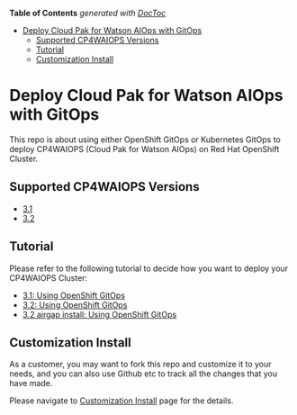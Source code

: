 <!-- START doctoc generated TOC please keep comment here to allow auto update -->
<!-- DON'T EDIT THIS SECTION, INSTEAD RE-RUN doctoc TO UPDATE -->
**Table of Contents**  *generated with [DocToc](https://github.com/thlorenz/doctoc)*

- [Deploy Cloud Pak for Watson AIOps with GitOps](#deploy-cloud-pak-for-watson-aiops-with-gitops)
  - [Supported CP4WAIOPS Versions](#supported-cp4waiops-versions)
  - [Tutorial](#tutorial)
  - [Customization Install](#customization-install)

<!-- END doctoc generated TOC please keep comment here to allow auto update -->


# Deploy Cloud Pak for Watson AIOps with GitOps

This repo is about using either OpenShift GitOps or Kubernetes GitOps to deploy CP4WAIOPS (Cloud Pak for Watson AIOps) on Red Hat OpenShift Cluster.

## Supported CP4WAIOPS Versions

- [3.1](https://www.ibm.com/docs/en/cloud-paks/cloud-pak-watson-aiops/3.1.0)
- [3.2](https://www.ibm.com/docs/en/cloud-paks/cloud-pak-watson-aiops/3.2.0)

## Tutorial

Please refer to the following tutorial to decide how you want to deploy your CP4WAIOPS Cluster:

- [3.1: Using OpenShift GitOps](./docs/how-to-deploy-cp4waiops-31.md)
- [3.2: Using OpenShift GitOps](./docs/how-to-deploy-cp4waiops-32.md)
- [3.2 airgap install: Using OpenShift GitOps](./docs/how-to-deploy-airgap-32.md)

## Customization Install

As a customer, you may want to fork this repo and customize it to your needs, and you can also use Github etc to track all the changes that you have made.

Please navigate to [Customization Install](./docs/customization-install.md) page for the details.
